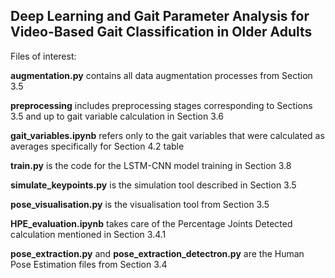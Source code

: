 ## Deep Learning and Gait Parameter Analysis for Video-Based Gait Classification in Older Adults

Files of interest:

**augmentation.py** contains all data augmentation processes from Section 3.5

**preprocessing** includes preprocessing stages corresponding to Sections 3.5 and up to gait variable calculation in Section 3.6

**gait_variables.ipynb** refers only to the gait variables that were calculated as averages specifically for Section 4.2 table

**train.py** is the code for the LSTM-CNN model training in Section 3.8

**simulate_keypoints.py** is the simulation tool described in Section 3.5

**pose_visualisation.py** is the visualisation tool from Section 3.5

**HPE_evaluation.ipynb** takes care of the Percentage Joints Detected calculation mentioned in Section 3.4.1

**pose_extraction.py** and **pose_extraction_detectron.py** are the Human Pose Estimation files from Section 3.4

